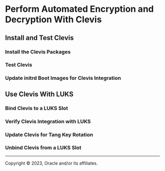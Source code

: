 # Perform Automated Encryption and Decryption With Clevis

## Install and Test Clevis

### Install the Clevis Packages

### Test Clevis

### Update initrd Boot Images for Clevis Integration

## Use Clevis With LUKS

### Bind Clevis to a LUKS Slot

### Verify Clevis Integration with LUKS

### Update Clevis for Tang Key Rotation

### Unbind Clevis from a LUKS Slot

---

Copyright © 2023, Oracle and/or its affiliates.

